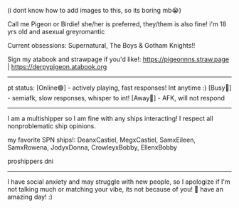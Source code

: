 (i dont know how to add images to this, so its boring mb😭)

Call me Pigeon or Birdie! she/her is preferred, they/them is also fine!
i'm 18 yrs old and asexual greyromantic

Current obsessions: Supernatural, The Boys & Gotham Knights!!

Sign my atabook and strawpage if you'd like!:
https://pigeonnns.straw.page | https://derpypigeon.atabook.org

______________________________
 
 pt status:
[Online🟢] - actively playing, fast responses! Int anytime :) [Busy🔴] - semiafk, slow responses, whisper to int! [Away🌙] - AFK, will not respond

______________________________

I am a multishipper so I am fine with any ships interacting! I respect all nonproblematic ship opinions.

my favorite SPN ships!: DeanxCastiel, MegxCastiel, SamxEileen, SamxRowena, JodyxDonna, CrowleyxBobby, EllenxBobby


proshippers dni

______________________________

I have social anxiety and may struggle with new people, so I apologize if I'm not talking much or matching your vibe, its not because of you!
💙
have an amazing day! :)
